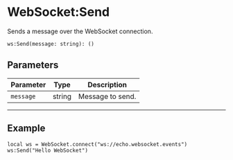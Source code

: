 # WebSocket:Send

Sends a message over the WebSocket connection.

```luau
ws:Send(message: string): ()
```

## Parameters

| Parameter | Type    | Description            |
|-----------|---------|------------------------|
| `message` | string  | Message to send.       |

---

## Example

```luau title="Sending a message"
local ws = WebSocket.connect("ws://echo.websocket.events")
ws:Send("Hello WebSocket")
```
